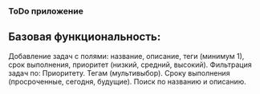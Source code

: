 ### ToDo приложение
## Базовая функциональность:
Добавление задач с полями: название, описание, теги (минимум 1), срок выполнения, приоритет (низкий, средний, высокий).
Фильтрация задач по:
Приоритету.
Тегам (мультивыбор).
Сроку выполнения (просроченные, сегодня, будущие).
Поиск по названию и описанию.
